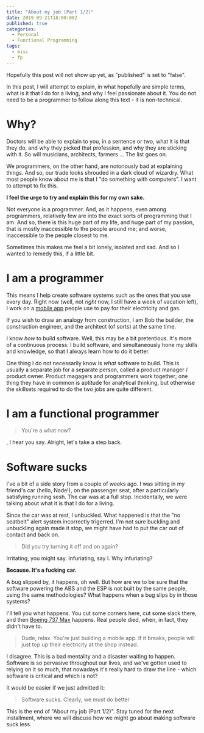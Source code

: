 ```yaml
---
title: "About my job (Part 1/2)"
date: 2019-09-21T18:00:00Z
published: true
categories:
  - Personal
  - Functional Programming
tags:
  - misc
  - fp
---
```


Hopefully this post will not show up yet, as "published" is set to "false".

In this post, I will attempt to explain, in what hopefully are simple terms, what is it that I do for a living, and why I feel passionate about it. You do not need to be a programmer to follow along this text - it is non-technical.

# Why?

Doctors will be able to explain to you, in a sentence or two, what it is that they do, and why they picked that profession, and why they are sticking with it. So will musicians, architects, farmers ... The list goes on.

We programmers, on the other hand, are notoriously bad at explaining things. And so, our trade looks shrouded in a dark cloud of wizardry. What most people know about me is that I "do something with computers". I want to attempt to fix this.

**I feel the urge to try and explain this for my own sake.**

Not everyone is a programmer. And, as it happens, even among programmers, relatively few are into the exact sorts of programming that I am.
And so, there is this huge part of my life, and huge part of my passion, that is mostly inaccessible to the people around me; and worse,  inaccessible to the people closest to me.

Sometimes this makes me feel a bit lonely, isolated and sad. And so I wanted to remedy this, if a little bit.

# I am a programmer

This means I help create software systems such as the ones that you use every day. Right now (well, not *right* now, I still have a week of vacation left), I work on a [mobile app](https://www.boostpower.co.uk) people use to pay for their electricity and gas.

If you wish to draw an analogy from construction, I am Bob the builder, the construction engineer, and the architect (of sorts) at the same time.

I know *how* to build software. Well, this may be a bit pretentious. It's more of a continuous process: I build software, and simultaneously hone my skills and knowledge, so that I always learn how to do it better.

One thing I do not necessarily know is *what* software to build. This is usually a separate job for a separate person, called a product manager / product owner. Product magagers and programmers work together; one thing they have in common is aptitude for analytical thinking, but otherwise the skillsets required to do the two jobs are quite different.
 

# I am a functional programmer

> You're a what now?

, I hear you say. Alright, let's take a step back.

# Software sucks

I've a bit of a side story from a couple of weeks ago. I was sitting in my friend's car (hello, Nade!), on the passenger seat, after a particularly satisfying running sesh. The car was at a full stop. Incidentally, we were talking about what it is that I do for a living.

Since the car was at rest, I unbuckled. What happened is that the "no seatbelt" alert system incorrectly trigerred. I'm not sure buckling and unbuckling again made it stop, we might have had to put the car out of contact and back on.

> Did you try turning it off and on again?

Irritating, you might say. Infuriating, say I. Why infuriating?

**Because. It's a fucking car.**

A bug slipped by, it happens, oh well. But how are we to be sure that the software powering the ABS and the ESP is not built by the same people, using the same methodologies? What happens when a bug slips by in those systems?

I'll tell you what happens. You cut some corners here, cut some slack there, and then [Boeing 737 Max](https://en.wikipedia.org/wiki/Boeing_737_MAX_groundings) happens. Real people died, when, in fact, they didn't have to.

> Dude, relax. You're just building a mobile app. If it breaks, people will just top up their electricity at the shop instead.

I disagree. This is a bad mentality and a disaster waiting to happen.
Software is so pervasive throughout our lives, and we've gotten used to relying on it so much, that nowadays it's really hard to draw the line - which software is critical and which is not?

It would be easier if we just admitted it:

> Software sucks. Clearly, we must do better


This is the end of  "About my job (Part 1/2)". Stay tuned for the next installment, where we will discuss how we might go about making software suck less. 


